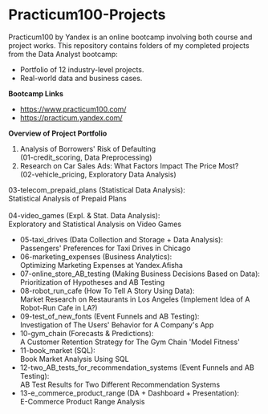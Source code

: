 # Practicum100-Projects

Practicum100 by Yandex is an online bootcamp involving both course and project works. 
This repository contains folders of my completed projects from the Data Analyst bootcamp:
- Portfolio of 12 industry-level projects.
- Real-world data and business cases.

**Bootcamp Links**

- https://www.practicum100.com/
- https://practicum.yandex.com/

**Overview of Project Portfolio**

1) Analysis of Borrowers' Risk of Defaulting <br> (01-credit_scoring, Data Preprocessing)
2) Research on Car Sales Ads: What Factors Impact The Price Most? <br> (02-vehicle_pricing, Exploratory Data Analysis)

03-telecom_prepaid_plans (Statistical Data Analysis): <br> Statistical Analysis of Prepaid Plans <br> <br>
04-video_games (Expl. & Stat. Data Analysis): <br> Exploratory and Statistical Analysis on Video Games
- 05-taxi_drives (Data Collection and Storage + Data Analysis): <br> Passengers' Preferences for Taxi Drives in Chicago
- 06-marketing_expenses (Business Analytics): <br> Optimizing Marketing Expenses at Yandex.Afisha
- 07-online_store_AB_testing (Making Business Decisions Based on Data): <br> Prioritization of Hypotheses and AB Testing
- 08-robot_run_cafe (How To Tell A Story Using Data): <br> Market Research on Restaurants in Los Angeles (Implement Idea of A Robot-Run Cafe in LA?)
- 09-test_of_new_fonts (Event Funnels and AB Testing): <br> Investigation of The Users' Behavior for A Company's App
- 10-gym_chain (Forecasts & Predictions): <br> A Customer Retention Strategy for The Gym Chain 'Model Fitness'
- 11-book_market (SQL): <br> Book Market Analysis Using SQL
- 12-two_AB_tests_for_recommendation_systems (Event Funnels and AB Testing): <br> AB Test Results for Two Different Recommendation Systems
- 13-e_commerce_product_range (DA + Dashboard + Presentation): <br> E-Commerce Product Range Analysis
